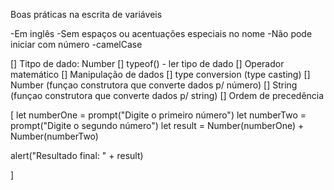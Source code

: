 Boas práticas na escrita de variáveis

-Em inglês
-Sem espaços ou acentuações especiais no nome
-Não pode iniciar com número
-camelCase 

[] Titpo de dado: Number
[] typeof() - ler tipo de dado
[] Operador matemático
[] Manipulação de dados
  [] type conversion (type casting)
  [] Number (funçao construtora que converte dados p/ número)
  [] String (funçao construtora que converte dados p/ string)
[] Ordem de precedência

[
  let numberOne = prompt("Digite o primeiro número")
  let numberTwo = prompt("Digite o segundo número")
  let result = Number(numberOne) + Number(numberTwo)

  alert("Resultado final: " + result)

]  